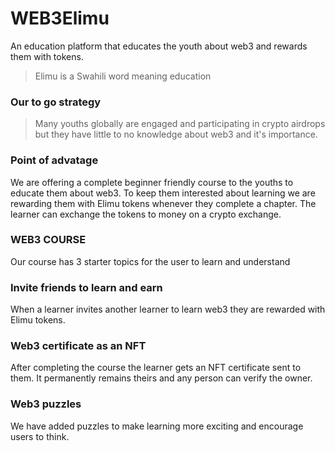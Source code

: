 
# WEB3Elimu
An education platform that educates the youth about web3 and rewards them with tokens.

> Elimu is a Swahili word meaning education

### Our to go strategy
> Many youths globally are engaged and participating in crypto airdrops but they have little to no knowledge about web3 and it's importance.

### Point of advatage
We are offering a complete beginner friendly course to the youths to educate them about web3. To keep them interested about learning we are rewarding them with Elimu tokens whenever they complete a chapter. The learner can exchange the tokens to money on a crypto exchange.

### WEB3 COURSE
Our course has 3 starter topics for the user to learn and understand

### Invite friends to learn and earn
When a learner invites another learner to learn web3 they are rewarded with Elimu tokens.

### Web3 certificate as an NFT
After completing the course the learner gets an NFT certificate sent to them. It permanently remains theirs and any person can verify the owner.

### Web3 puzzles
We have added puzzles to make learning more exciting and encourage users to think.
